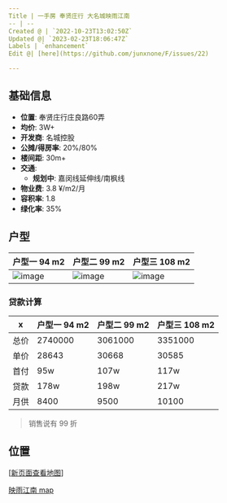 ```yaml
---
Title | 一手房 奉贤庄行 大名城映雨江南
-- | --
Created @ | `2022-10-23T13:02:50Z`
Updated @| `2023-02-23T18:06:47Z`
Labels | `enhancement`
Edit @| [here](https://github.com/junxnone/F/issues/22)

---
```

## 基础信息

- **位置**: 奉贤庄行庄良路60弄
- **均价**: 3W+
- **开发商**: 名城控股
- **公摊/得房率**: 20%/80%
- **楼间距**: 30m+
- **交通**: 
  - **规划中**: 嘉闵线延伸线/南枫线
- **物业费**: 3.8 ¥/m2/月
- **容积率**: 1.8
- **绿化率**: 35%

## 户型


户型一 94 m2 | 户型二 99 m2 | 户型三 108 m2
-- | -- | --
![image](https://user-images.githubusercontent.com/2216970/200000553-945622e7-2fa2-4e69-bbf5-3a72e6f46719.png)| ![image](https://user-images.githubusercontent.com/2216970/200000507-7a873035-1a6a-4c3a-8eb5-e3a4cd2dc7ad.png)| ![image](https://user-images.githubusercontent.com/2216970/200000482-a344cd32-8ea4-418a-83d0-4fdb68995bf2.png)


### 贷款计算

x | 户型一 94 m2 | 户型二 99 m2| 户型三 108 m2
-- | -- | -- | --
总价 | 2740000 | 3061000 | 3351000 
单价 | 28643 | 30668 | 30585
首付 | 95w | 107w | 117w 
贷款 | 178w | 198w | 217w 
月供 | 8400 | 9500 | 10100  

> 销售说有 99 折

## 位置

[[新页面查看地图](https://junxnone.github.io/fmap/at/yyjn)]

[映雨江南 map](https://junxnone.github.io/fmap/at/yyjn ':include :type=iframe width=100% height=1200px')
